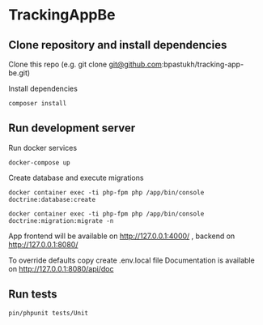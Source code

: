 # TrackingAppBe

## Clone repository and install dependencies
Clone this repo (e.g. git clone git@github.com:bpastukh/tracking-app-be.git)

Install dependencies


    composer install

## Run development server

Run docker services
   
   
    docker-compose up

Create database and execute migrations
   


    docker container exec -ti php-fpm php /app/bin/console doctrine:database:create 

    docker container exec -ti php-fpm php /app/bin/console doctrine:migration:migrate -n
   

App frontend will be available on http://127.0.0.1:4000/ , backend on http://127.0.0.1:8080/ 

To override defaults copy create .env.local file
Documentation is available on http://127.0.0.1:8080/api/doc

## Run tests
    pin/phpunit tests/Unit
